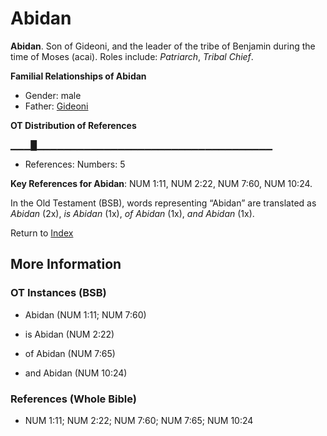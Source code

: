 # Abidan
**Abidan**. 
Son of Gideoni, and the leader of the tribe of Benjamin during the time of Moses (acai). 
Roles include: 
_Patriarch_, _Tribal Chief_. 




**Familial Relationships of Abidan**


* Gender: male
* Father: [Gideoni](Gideoni.md)


**OT Distribution of References**

▁▁▁█▁▁▁▁▁▁▁▁▁▁▁▁▁▁▁▁▁▁▁▁▁▁▁▁▁▁▁▁▁▁▁▁▁▁▁
* References: Numbers: 5



**Key References for Abidan**: 
NUM 1:11, NUM 2:22, NUM 7:60, NUM 10:24. 


In the Old Testament (BSB), words representing “Abidan” are translated as 
*Abidan* (2x), *is Abidan* (1x), *of Abidan* (1x), *and Abidan* (1x). 




Return to [Index](00-Index.md)

## More Information

### OT Instances (BSB)

* Abidan (NUM 1:11; NUM 7:60)

* is Abidan (NUM 2:22)

* of Abidan (NUM 7:65)

* and Abidan (NUM 10:24)



### References (Whole Bible)

* NUM 1:11; NUM 2:22; NUM 7:60; NUM 7:65; NUM 10:24



